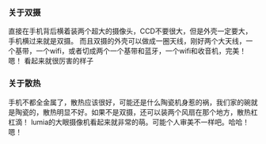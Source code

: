 ### 关于双摄
直接在手机背后横着装两个超大的摄像头，CCD不要很大，但是外壳一定要大，手机横过来就是双摄。
而且双摄的外壳可以做成一圈天线，刚好两个大天线，一个基带，一个wifi，或者切成两个一个基带和蓝牙，一个wifi和收音机，完美！   
嗯！
看起来就很厉害的样子
### 关于散热
手机不都全金属了，散热应该很好，可能还是什么陶瓷机身惹的祸，我们家的碗就是陶瓷的，散热明显不好。如果不是双摄，还可以装两个风扇在那个地方，散热杠杠滴！
lumia的大眼摄像机看起来就非常的萌。可能个人审美不一样吧。哈哈！  
嗯！
